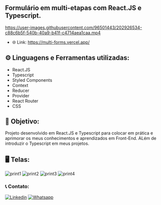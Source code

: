 ## Formulário em multi-etapas com React.JS e Typescript.

https://user-images.githubusercontent.com/96501443/202926534-c88c6b5f-540b-40a9-b41f-c4714aea1caa.mp4

- 🌐 Link: https://multi-forms.vercel.app/

## ⚙️ Linguagens e Ferramentas utilizadas:

- React.JS
- Typescript
- Styled Components
- Context
- Reducer
- Provider
- React Router
- CSS

## 🎯 Objetivo:

Projeto desenvolvido em React.JS e Typescript para colocar em prática e aprimorar os meus conhecimentos e aprendizados em Front-End. ALém de introduzir o Typescript em meus projetos.

## 🖥️ Telas:

![print1](https://user-images.githubusercontent.com/96501443/202926133-37bfd141-7118-4bd7-873e-49ca96104449.png)
![print2](https://user-images.githubusercontent.com/96501443/202926137-8604df22-73a2-4ec2-bc5a-0040c9ca355c.png)
![print3](https://user-images.githubusercontent.com/96501443/202926142-8c02ea3e-b618-4c6d-9f85-d6293d0f8fd9.png)
![print4](https://user-images.githubusercontent.com/96501443/202926146-db12ca66-dd50-47b9-870b-cf48d9897cfc.png)

### 📞 Contato:

[![Linkedin](https://img.shields.io/badge/LinkedIn-0077B5?style=for-the-badge&logo=linkedin&logoColor=white)](https://www.linkedin.com/in/danielalmeidadetoledo/)
[![Whatsapp](https://img.shields.io/badge/WhatsApp-25D366?style=for-the-badge&logo=whatsapp&logoColor=white)](https://api.whatsapp.com/send?phone=5515998485252)
